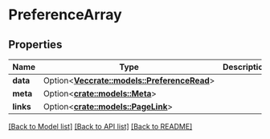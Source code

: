 # PreferenceArray

## Properties

Name | Type | Description | Notes
------------ | ------------- | ------------- | -------------
**data** | Option<[**Vec<crate::models::PreferenceRead>**](PreferenceRead.md)> |  | [optional]
**meta** | Option<[**crate::models::Meta**](Meta.md)> |  | [optional]
**links** | Option<[**crate::models::PageLink**](PageLink.md)> |  | [optional]

[[Back to Model list]](../README.md#documentation-for-models) [[Back to API list]](../README.md#documentation-for-api-endpoints) [[Back to README]](../README.md)



